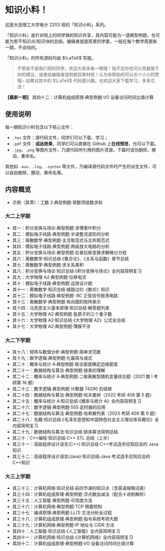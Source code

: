 # 知识小料！

这是大连理工大学电计 2203 班的「知识小料」系列。

「知识小料」是针对班上的同学做的知识共享，其内容可能为一道典型例题，也可能为若干知识点/知识块的总结。编辑者就是班里的学委，一般在每个教学周更新一期，不会咕的。

「知识小料」的所有源码均由 $\LaTeX$ 写就。

> 不管是不是我们班的同学，欢迎大家来看一眼哦！指不定你也可以贡献属于你的建议，或者给编辑者提供题目素材呢！认为有帮助的可以点个小小的赞哦~ 如果对其中的 $\LaTeX$ 代码感兴趣，也欢迎大家下载学习，多多交流！

**【最新一期】** 其四十二：计算机组成原理·典型例题·I/O 设备访问时间比值计算

## 使用说明

每一期知识小料包含以下核心文件：

- `.tex` 文件：源代码文件，同学们可以下载、学习；
- `.pdf` 文件：**成品效果**，同学们可以直接在 Github 上**在线预览**，也可以下载。
- `.jpg`、`.png` 等图片文件，乃源代码所引用的图片资源，下载时请勿删除、挪动、重命名。

其他如 `.aux`、`.log`、`.syntex` 等文件，乃编译源代码文件时产生的派生文件，可以自由删除、挪动、重命名等。

## 内容概览

- 示例（其零）：工数 2·典型例题·常数项级数求和

### 大二上学期

- 其一：积分变换与场论·典型例题·求傅里叶积分
- 其二：模拟电子线路·典型例题·半波整流波形的分析
- 其三：离散数学·典型例题·主合取范式与主析取范式
- 其四：模拟电子线路·典型例题·两级放大电路的分析
- 其五：积分变换与场论·典型例题·拉普拉斯变换求解微分方程
- 其六：离散数学·知识总结·《集合论》、《关系与函数》章节总结
- 其七：离散数学·典型例题·求关系乘积
- 其八：积分变换与场论·知识总结·《积分变换与场论》全内容简明复习
- 其九：大学物理 A2·典型例题·位移电流
- 其十：模拟电子线路·典型例题·运放设计题
- 其十一：离散数学·知识总结·被跳过的《数论》知识
- 其十二：模拟电子线路·典型例题· $RC$ 正弦信号振荡电路
- 其十三：离散数学·典型例题·有向图的矩阵表示
- 其十四：马克思主义基本原理·知识总结·解答题列表
- 其十五：大学物理 A2·典型例题·氢原子的三个量子数
- 其十六：大学物理 A2·知识总结·《大学物理 A2》公式全总结
- 其十七：大学物理 A2·典型例题·薄膜干涉

### 大二下学期

- 其十八：矩阵与数值分析·典型例题·简单求范数
- 其十九：数字逻辑·典型例题·化最简与或式
- 其二十：概率与统计 A·典型例题·联合密度确定边缘密度
- 其二十一：数据结构与算法·典型例题·链表的理解
- 其二十二：概率与统计 A·典型例题·二维离散型随机变量综合题（2021 数 Ⅰ 考研第 16 题）
- 其二十三：数字逻辑·典型例题·计数器 74290 的级联
- 其二十四：数据结构与算法·典型例题·哈夫曼树（2022 考研 408 第 5 题）
- 其二十五：概率与统计 A·知识总结·《概率与统计 A》全内容简明复习
- 其二十六：数字逻辑·典型例题·555 定时器的应用
- 其二十七：数据结构与算法·典型例题·哈希散列表（2023 考研 408 第 9 题）
- 其二十八：毛概·知识总结·《毛泽东思想和中国特色社会主义理论体系概论》全内容简明复习
- 其二十九：数据结构与算法·知识总结·排序算法简明总结
- 其三十：C++编程·知识总结·C++ STL 总结（上半）
- 其三十一：高级程序设计语言(C++)·知识总结·C++考试选手应知应会的 Java 知识
- 其三十二：高级程序设计语言(Java)·知识总结·Java 考试选手应知应会的 C++知识

### 大三上学期

- 其三十三：计算机网络·知识总结·前四节课的知识点（含英语缩略词表）
- 其三十四：计算机组成原理·典型例题·浮点数加减法（配合十进制解析）
- 其三十五：人工智能·典型例题·可信度方法
- 其三十六：计算机网络·典型例题·TCP 拥塞控制
- 其三十七：编译原理·典型例题·LL(1) 文法分析全过程
- 其三十八：计算机组成原理·典型例题·指令系统考研大题
- 其三十九：计算机网络·典型例题·IP 地址与 CIDR 方法
- 其四十：人工智能·知识总结·《人工智能》全内容简明复习
- 其四十一：计算机网络·知识总结·《计算机网络》全内容简明复习
- 其四十二：计算机组成原理·典型例题·I/O 设备访问时间比值计算
